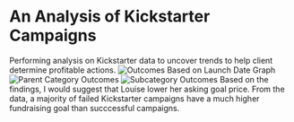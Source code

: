 # An Analysis of Kickstarter Campaigns
Performing analysis on Kickstarter data to uncover trends to help client determine profitable actions. 
![Outcomes Based on Launch Date Graph](https://user-images.githubusercontent.com/89143725/130829740-779ef8dc-cbfc-49b5-b1bd-617f2cf41ad1.png)
![Parent Category Outcomes](https://user-images.githubusercontent.com/89143725/130829741-cc6c7397-a840-48b6-922e-32718b079e3e.png)
![Subcategory Outcomes](https://user-images.githubusercontent.com/89143725/130829742-134c7e74-f5da-4e47-bf40-6636bb541cc1.png)
Based on the findings, I would suggest that Louise lower her asking goal price. From the data, a majority of failed Kickstarter campaigns have a much higher fundraising goal than succcessful campaigns. 
